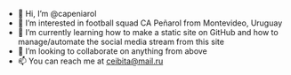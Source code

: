 - 👋 Hi, I’m @capeniarol
- 👀 I’m interested in football squad CA Peñarol from Montevideo, Uruguay
- 🌱 I’m currently learning how to make a static site on GitHub and how to manage/automate the social media stream from this site
- 💞️ I’m looking to collaborate on anything from above
- 📫 You can reach me at ceibita@mail.ru

<!---
capeniarol/capeniarol is a ✨ special ✨ repository because its `README.md` (this file) appears on your GitHub profile.
You can click the Preview link to take a look at your changes.
--->
